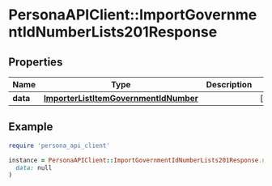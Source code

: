 # PersonaAPIClient::ImportGovernmentIdNumberLists201Response

## Properties

| Name | Type | Description | Notes |
| ---- | ---- | ----------- | ----- |
| **data** | [**ImporterListItemGovernmentIdNumber**](ImporterListItemGovernmentIdNumber.md) |  | [optional] |

## Example

```ruby
require 'persona_api_client'

instance = PersonaAPIClient::ImportGovernmentIdNumberLists201Response.new(
  data: null
)
```

